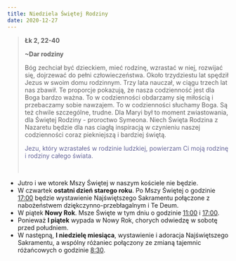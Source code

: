 ```yaml
---
title: Niedziela Świętej Rodziny
date: 2020-12-27
---
```


> **Łk 2, 22-40**
>
> **~Dar rodziny**
>
> Bóg zechciał być dzieckiem, mieć rodzinę, wzrastać w niej, rozwijać się, dojrzewać do pełni człowieczeństwa. Około trzydziestu lat spędził Jezus w swoim domu rodzinnym. Trzy lata nauczał, w ciągu trzech lat nas zbawił. Te proporcje pokazują, że nasza codzienność jest dla Boga bardzo ważna. To w codzienności obdarzamy się miłością i przebaczamy sobie nawzajem. To w codzienności słuchamy Boga. Są też chwile szczególne, trudne. Dla Maryi był to moment zwiastowania, dla Świętej Rodziny - proroctwo Symeona. Niech Święta Rodzina z Nazaretu będzie dla nas ciagłą inspiracją w czynieniu naszej codzienności coraz piekniejszą i bardziej świętą.
>
> <span style="color: #666699;">Jezu, który wzrastałeś w rodzinie ludzkiej, powierzam Ci moją rodzinę i rodziny całego świata. </span>
>
> &nbsp;

- Jutro i we wtorek Mszy Świętej w naszym kościele nie będzie.
- W czwartek **ostatni dzień starego roku**. Po Mszy Świętej o godzinie <u>17:00</u> będzie wystawienie Najświętszego Sakramentu połączone z nabożeństwem dziękczynno-przebłagalnym i Te Deum.
- W piątek **Nowy Rok**. Msze Święte w tym dniu o godzinie <u>11:00</u> i <u>17:00</u>.
- Ponieważ **I piątek** wypada w Nowy Rok, chorych odwiedzę w sobotę przed południem.
- W następną, **I niedzielę miesiąca**, wystawienie i adoracja Najświętszego Sakramentu, a wspólny różaniec połączony ze zmianą tajemnic różańcowych o godzinie <u>8:30</u>.
